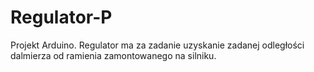 # Regulator-P
Projekt Arduino. Regulator ma za zadanie uzyskanie zadanej odległości dalmierza od ramienia zamontowanego na silniku. 
